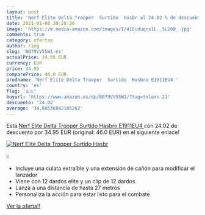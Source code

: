 ```yaml
---
layout: post
title: 'Nerf Elite Delta Trooper  Surtido  Hasbr al 24.02 % de descuento'
date: 2021-01-08 20:28:28
image: 'https://m.media-amazon.com/images/I/41Euduq+xlL._SL200_.jpg'
comments: true
category: ofertas
author: ring
slug: 'B079VV55W1-es'
actualPrice: 34.95 EUR
currency: EUR
price: 34.95
comparePrice: 46.0 EUR
prodname: 'Nerf Elite Delta Trooper  Surtido  Hasbro E1911EU4 '
country: 'es'
flag: '🇪🇸'
buyurl: 'https://www.amazon.es/dp/B079VV55W1/?tag=tolees-21'
descuento: '24.02'
average: '34.88536842105262'
---
```


Está [Nerf Elite Delta Trooper  Surtido  Hasbro E1911EU4 ](https://www.amazon.es/dp/B079VV55W1/?tag=tolees-21) con 24.02 de descuento por 34.95 EUR (original: 46.0 EUR) en el siguiente enlace!

[![Nerf Elite Delta Trooper  Surtido  Hasbr](https://m.media-amazon.com/images/I/41Euduq+xlL._SL200_.jpg)](https://www.amazon.es/dp/B079VV55W1/?tag=tolees-21)

ℹ️:

- Incluye una culata extraíble y una extensión de cañón para modificar el lanzador
- Viene con 12 dardos elite y un clip de 12 dardos
- Lanza a una distancia de hasta 27 metros
- Personaliza la acción para estar listo para el combate

[Ver la oferta!!](https://www.amazon.es/dp/B079VV55W1/?tag=tolees-21)
